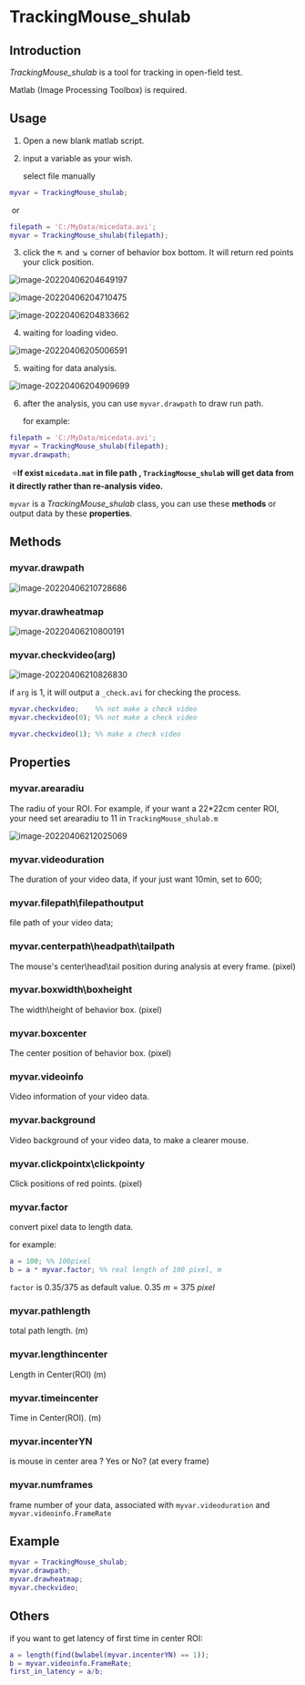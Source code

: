 # TrackingMouse_shulab 

## Introduction

*TrackingMouse_shulab* is a tool for tracking in open-field test. 

Matlab (Image Processing Toolbox) is required.

## Usage 

1. Open a new blank matlab script.
2. input a variable as your wish.

   select file manually

```matlab
myvar = TrackingMouse_shulab;
```

​		or

```matlab
filepath = 'C:/MyData/micedata.avi';
myvar = TrackingMouse_shulab(filepath);
```

3. click the :arrow_upper_left: and  :arrow_lower_right:  corner of  behavior box bottom. It will return red points your click position.

![image-20220406204649197](C:\Users\Wospx\AppData\Roaming\Typora\typora-user-images\image-20220406204649197.png)

![image-20220406204710475](C:\Users\Wospx\AppData\Roaming\Typora\typora-user-images\image-20220406204710475.png)

![image-20220406204833662](C:\Users\Wospx\AppData\Roaming\Typora\typora-user-images\image-20220406204833662.png)

4. waiting for loading video.

![image-20220406205006591](C:\Users\Wospx\AppData\Roaming\Typora\typora-user-images\image-20220406205006591.png)

5. waiting for data analysis.

![image-20220406204909699](C:\Users\Wospx\AppData\Roaming\Typora\typora-user-images\image-20220406204909699.png)

6. after the analysis, you can use `myvar.drawpath` to draw  run path.

   for example:

```matlab
filepath = 'C:/MyData/micedata.avi';
myvar = TrackingMouse_shulab(filepath);
myvar.drawpath;
```

​	:star:**If exist `micedata.mat` in file path , `TrackingMouse_shulab` will get data from it directly rather than re-analysis video.**

`myvar` is a *TrackingMouse_shulab* class, you can use these **methods** or output data by these **properties**.

## Methods

### myvar.drawpath

![image-20220406210728686](C:\Users\Wospx\AppData\Roaming\Typora\typora-user-images\image-20220406210728686.png)

### myvar.drawheatmap

![image-20220406210800191](C:\Users\Wospx\AppData\Roaming\Typora\typora-user-images\image-20220406210800191.png)

### myvar.checkvideo(arg)

![image-20220406210826830](C:\Users\Wospx\AppData\Roaming\Typora\typora-user-images\image-20220406210826830.png)

if `arg` is 1, it will output a `_check.avi`  for checking the process.

```matlab
myvar.checkvideo;    %% not make a check video
myvar.checkvideo(0); %% not make a check video

myvar.checkvideo(1); %% make a check video

```



## Properties

### myvar.arearadiu

The radiu of your ROI. For example, if your want a 22*22cm center ROI, your need set arearadiu to 11 in `TrackingMouse_shulab.m`

![image-20220406212025069](C:\Users\Wospx\AppData\Roaming\Typora\typora-user-images\image-20220406212025069.png)



### myvar.videoduration

The duration of your video data,  if your just want 10min, set to 600;



### myvar.filepath\filepathoutput

file path of your video data;



### myvar.centerpath\headpath\tailpath

The mouse's center\head\tail position during analysis at every frame. (pixel)



### myvar.boxwidth\boxheight

The width\height of behavior box. (pixel)



### myvar.boxcenter

The center position of behavior box. (pixel)



### myvar.videoinfo

Video information of your video data.



### myvar.background

Video background of your video data, to make a clearer mouse.



### myvar.clickpointx\clickpointy

Click positions of red points. (pixel)



### myvar.factor

convert pixel data to length data.

for example:

```matlab
a = 100; %% 100pixel 
b = a * myvar.factor; %% real length of 100 pixel, m
```

`factor` is 0.35/375 as default value.  $0.35\ m = 375\ pixel$



### myvar.pathlength

total path length. (m)



### myvar.lengthincenter

Length in Center(ROI) (m)



### myvar.timeincenter

Time in Center(ROI). (m)



### myvar.incenterYN

is mouse in center area ? Yes or No? (at every frame)



### myvar.numframes

frame number of your data, associated with `myvar.videoduration` and `myvar.videoinfo.FrameRate`



## Example

```matlab
myvar = TrackingMouse_shulab;
myvar.drawpath;
myvar.drawheatmap;
myvar.checkvideo;
```



## Others

if you want to get latency of  first time in center ROI:

```matlab
a = length(find(bwlabel(myvar.incenterYN) == 1));
b = myvar.videoinfo.FrameRate;
first_in_latency = a/b; 
```




